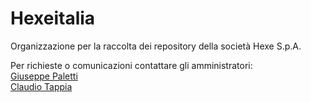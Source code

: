 # Hexeitalia
Organizzazione per la raccolta dei repository della società Hexe S.p.A.

Per richieste o comunicazioni contattare gli amministratori:  
[Giuseppe Paletti](mailto:giuseppe.paletti@hexeitalia.com)  
[Claudio Tappia](mailto:claudio.tappia@hexeitalia.com)
